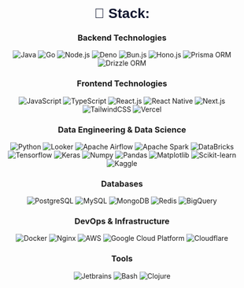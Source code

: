 <!-- Tecnologías y herramientas -->
<div style="margin: 80px 0; text-align: center;">
  <h1 style="font-family: 'Stratos', sans-serif; color: #10162F;">🚀 Stack:</h1>
  
  <h3>Backend Technologies</h3>
  <p>
    <img src="https://img.shields.io/badge/Java-%23E76F00.svg?logo=java&logoColor=white" alt="Java" />
    <img src="https://img.shields.io/badge/Go-%2300ADD8.svg?logo=go&logoColor=white" alt="Go" />
    <img src="https://img.shields.io/badge/Node.js-%23339933.svg?logo=node.js&logoColor=white" alt="Node.js" />
    <img src="https://img.shields.io/badge/Deno-%23000000.svg?logo=deno&logoColor=white" alt="Deno" />
    <img src="https://img.shields.io/badge/Bun.js-%23000000.svg?logo=bun&logoColor=white" alt="Bun.js" />
    <img src="https://img.shields.io/badge/Hono.js-%23EA580C.svg?logo=javascript&logoColor=white" alt="Hono.js" />
    <img src="https://img.shields.io/badge/Prisma-%232D3748.svg?logo=prisma&logoColor=white" alt="Prisma ORM" />
    <img src="https://img.shields.io/badge/Drizzle%20ORM-%23002B36.svg?logo=rainmeter&logoColor=white" alt="Drizzle ORM" />
  </p>
  
  <h3>Frontend Technologies</h3>
  <p>
    <img src="https://img.shields.io/badge/JavaScript-%23F7DF1E.svg?logo=javascript&logoColor=black" alt="JavaScript" />
    <img src="https://img.shields.io/badge/TypeScript-%233178C6.svg?logo=typescript&logoColor=white" alt="TypeScript" />
    <img src="https://img.shields.io/badge/React-%2361DAFB.svg?logo=react&logoColor=black" alt="React.js" />
    <img src="https://img.shields.io/badge/React%20Native-%2361DAFB.svg?logo=react&logoColor=black" alt="React Native" />
    <img src="https://img.shields.io/badge/Next.js-%23000000.svg?logo=nextdotjs&logoColor=white" alt="Next.js" />
    <img src="https://img.shields.io/badge/TailwindCSS-%2338B2AC.svg?logo=tailwindcss&logoColor=white" alt="TailwindCSS" />
    <img src="https://img.shields.io/badge/Vercel-%23000000.svg?logo=vercel&logoColor=white" alt="Vercel" />
  </p>
  
  <h3>Data Engineering & Data Science</h3>
  <p>
    <img src="https://img.shields.io/badge/Python-%233776AB.svg?logo=python&logoColor=white" alt="Python" />
    <img src="https://img.shields.io/badge/Looker-%234285F4.svg?logo=looker&logoColor=white" alt="Looker" />
    <img src="https://img.shields.io/badge/Apache%20Airflow-%23017CEE.svg?logo=apacheairflow&logoColor=white" alt="Apache Airflow" />
    <img src="https://img.shields.io/badge/Apache%20Spark-%23E25A1C.svg?logo=apachespark&logoColor=white" alt="Apache Spark" />
    <img src="https://img.shields.io/badge/DataBricks-%23FF3621.svg?logo=databricks&logoColor=white" alt="DataBricks" />
    <img src="https://img.shields.io/badge/TensorFlow-%23FF6F00.svg?logo=tensorflow&logoColor=white" alt="Tensorflow" />
    <img src="https://img.shields.io/badge/Keras-%23D00000.svg?logo=keras&logoColor=white" alt="Keras" />
    <img src="https://img.shields.io/badge/Numpy-%23013243.svg?logo=numpy&logoColor=white" alt="Numpy" />
    <img src="https://img.shields.io/badge/Pandas-%23150458.svg?logo=pandas&logoColor=white" alt="Pandas" />
    <img src="https://img.shields.io/badge/Matplotlib-%231972D2.svg?logo=matplotlib&logoColor=white" alt="Matplotlib" />
    <img src="https://img.shields.io/badge/Scikit--learn-%23F7931E.svg?logo=scikitlearn&logoColor=white" alt="Scikit-learn" />
    <img src="https://img.shields.io/badge/Kaggle-%23020D21.svg?logo=kaggle&logoColor=white" alt="Kaggle" />
  </p>
  
  <h3>Databases</h3>
  <p>
    <img src="https://img.shields.io/badge/PostgreSQL-%23336791.svg?logo=postgresql&logoColor=white" alt="PostgreSQL" />
    <img src="https://img.shields.io/badge/MySQL-%234479A1.svg?logo=mysql&logoColor=white" alt="MySQL" />
    <img src="https://img.shields.io/badge/MongoDB-%2347A248.svg?logo=mongodb&logoColor=white" alt="MongoDB" />
    <img src="https://img.shields.io/badge/Redis-%23DC382D.svg?logo=redis&logoColor=white" alt="Redis" />
    <img src="https://img.shields.io/badge/BigQuery-%234285F4.svg?logo=googlecloud&logoColor=white" alt="BigQuery" />
  </p>
  
  <h3>DevOps & Infrastructure</h3>
  <p>
    <img src="https://img.shields.io/badge/Docker-%232496ED.svg?logo=docker&logoColor=white" alt="Docker" />
    <img src="https://img.shields.io/badge/Nginx-%23009639.svg?logo=nginx&logoColor=white" alt="Nginx" />
    <img src="https://img.shields.io/badge/AWS-%23FF9900.svg?logo=amazonaws&logoColor=white" alt="AWS" />
    <img src="https://img.shields.io/badge/GCP-%234285F4.svg?logo=googlecloud&logoColor=white" alt="Google Cloud Platform" />
    <img src="https://img.shields.io/badge/Cloudflare-%23F38020.svg?logo=cloudflare&logoColor=white" alt="Cloudflare" />
  </p>
  
  <h3>Tools</h3>
  <p>
    <img src="https://img.shields.io/badge/Jetbrains-%23000000.svg?logo=jetbrains&logoColor=white" alt="Jetbrains" />
    <img src="https://img.shields.io/badge/Bash-%234EAA25.svg?logo=gnubash&logoColor=white" alt="Bash" />
    <img src="https://img.shields.io/badge/Clojure-%233B444B.svg?logo=clojure&logoColor=white" alt="Clojure" />
  </p>
</div>
